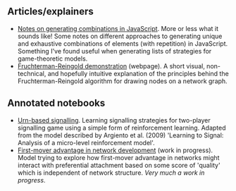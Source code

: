 ## Articles/explainers
* [Notes on generating combinations in JavaScript](https://github.com/bryophyta/social-learning-models/blob/main/notes_on_combinations.md). More or less what it sounds like! Some notes on different approaches to generating unique and exhaustive combinations of elements (with repetition) in JavaScript. Something I've found useful when generating lists of strategies for game-theoretic models.
* [Fruchterman-Reingold demonstration](https://www.peterfaulconbridge.com/portfolio/projects/f-r-demo/) (webpage). A short visual, non-technical, and hopefully intuitive explanation of the principles behind the Fruchterman-Reingold algorithm for drawing nodes on a network graph.

## Annotated notebooks
* [Urn-based signalling](https://github.com/bryophyta/social-learning-models/blob/main/signal_learning_game.ipynb). Learning signalling strategies for two-player signalling game using a simple form of reinforcement learning. Adapted from the model described by Argiento et al. (2009) 'Learning to Signal: Analysis of a micro-level reinforcement model'.
* [First-mover advantage in network development](https://github.com/bryophyta/social-learning-models/blob/main/first_movers_in_networks.ipynb) (work in progress). Model trying to explore how first-mover advantage in networks might interact with preferential attachment based on some score of 'quality' which is independent of network structure. *Very much a work in progress*.
